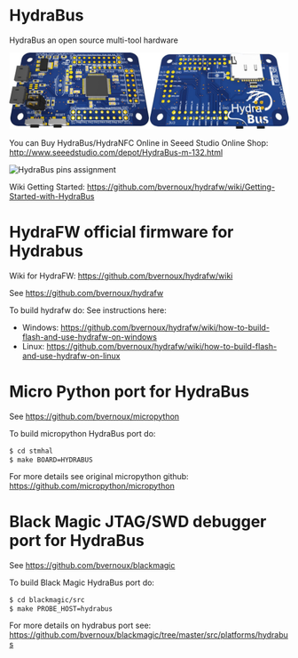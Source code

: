 HydraBus
========

HydraBus an open source multi-tool hardware

![HydraBus board](HydraBus_board.jpg)

You can Buy HydraBus/HydraNFC Online in Seeed Studio Online Shop:
http://www.seeedstudio.com/depot/HydraBus-m-132.html

![HydraBus pins assignment](http://hydrabus.com/HydraBus_1_0_PinAssignment.jpg)

Wiki Getting Started: https://github.com/bvernoux/hydrafw/wiki/Getting-Started-with-HydraBus

HydraFW official firmware for Hydrabus
========

Wiki for HydraFW: https://github.com/bvernoux/hydrafw/wiki

See https://github.com/bvernoux/hydrafw

To build hydrafw do:
See instructions here: 
* Windows: https://github.com/bvernoux/hydrafw/wiki/how-to-build-flash-and-use-hydrafw-on-windows
* Linux: https://github.com/bvernoux/hydrafw/wiki/how-to-build-flash-and-use-hydrafw-on-linux

Micro Python port for HydraBus
========
See https://github.com/bvernoux/micropython

To build micropython HydraBus port do:

    $ cd stmhal
    $ make BOARD=HYDRABUS

For more details see original micropython github: https://github.com/micropython/micropython

Black Magic JTAG/SWD debugger port for HydraBus
========
See https://github.com/bvernoux/blackmagic

To build Black Magic HydraBus port do:

    $ cd blackmagic/src
    $ make PROBE_HOST=hydrabus

For more details on hydrabus port see:
https://github.com/bvernoux/blackmagic/tree/master/src/platforms/hydrabus

